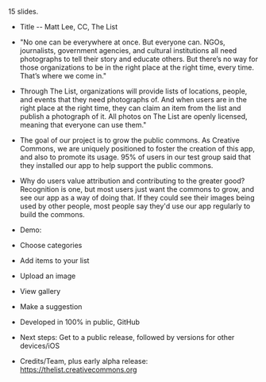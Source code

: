 15 slides.

* Title -- Matt Lee, CC, The List

* "No one can be everywhere at once. But everyone can. NGOs, journalists, government agencies, and cultural institutions all need photographs to tell their story and educate others. But there’s no way for those organizations to be in the right place at the right time, every time. That’s where we come in."

* Through The List, organizations will provide lists of locations, people, and events that they need photographs of. And when users are in the right place at the right time, they can claim an item from the list and publish a photograph of it. All photos on The List are openly licensed, meaning that everyone can use them."

* The goal of our project is to grow the public commons. As Creative Commons, we are uniquely positioned to foster the creation of this app, and also to promote its usage. 95% of users in our test group said that they installed our app to help support the public commons. 

* Why do users value attribution and contributing to the greater good? Recognition is one, but most users just want the commons to grow, and see our app as a way of doing that. If they could see their images being used by other people, most people say they'd use our app regularly to build the commons.

* Demo:

 * Choose categories
 * Add items to your list
 * Upload an image
 * View gallery
 * Make a suggestion

* Developed in 100% in public, GitHub

* Next steps: Get to a public release, followed by versions for other devices/iOS

* Credits/Team, plus early alpha release: https://thelist.creativecommons.org

